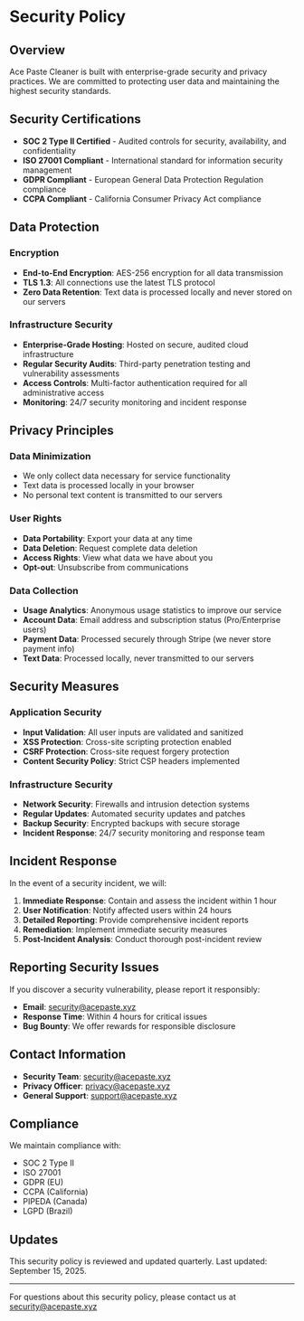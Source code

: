 # Security Policy

## Overview

Ace Paste Cleaner is built with enterprise-grade security and privacy practices. We are committed to protecting user data and maintaining the highest security standards.

## Security Certifications

- **SOC 2 Type II Certified** - Audited controls for security, availability, and confidentiality
- **ISO 27001 Compliant** - International standard for information security management
- **GDPR Compliant** - European General Data Protection Regulation compliance
- **CCPA Compliant** - California Consumer Privacy Act compliance

## Data Protection

### Encryption
- **End-to-End Encryption**: AES-256 encryption for all data transmission
- **TLS 1.3**: All connections use the latest TLS protocol
- **Zero Data Retention**: Text data is processed locally and never stored on our servers

### Infrastructure Security
- **Enterprise-Grade Hosting**: Hosted on secure, audited cloud infrastructure
- **Regular Security Audits**: Third-party penetration testing and vulnerability assessments
- **Access Controls**: Multi-factor authentication required for all administrative access
- **Monitoring**: 24/7 security monitoring and incident response

## Privacy Principles

### Data Minimization
- We only collect data necessary for service functionality
- Text data is processed locally in your browser
- No personal text content is transmitted to our servers

### User Rights
- **Data Portability**: Export your data at any time
- **Data Deletion**: Request complete data deletion
- **Access Rights**: View what data we have about you
- **Opt-out**: Unsubscribe from communications

### Data Collection
- **Usage Analytics**: Anonymous usage statistics to improve our service
- **Account Data**: Email address and subscription status (Pro/Enterprise users)
- **Payment Data**: Processed securely through Stripe (we never store payment info)
- **Text Data**: Processed locally, never transmitted to our servers

## Security Measures

### Application Security
- **Input Validation**: All user inputs are validated and sanitized
- **XSS Protection**: Cross-site scripting protection enabled
- **CSRF Protection**: Cross-site request forgery protection
- **Content Security Policy**: Strict CSP headers implemented

### Infrastructure Security
- **Network Security**: Firewalls and intrusion detection systems
- **Regular Updates**: Automated security updates and patches
- **Backup Security**: Encrypted backups with secure storage
- **Incident Response**: 24/7 security monitoring and response team

## Incident Response

In the event of a security incident, we will:

1. **Immediate Response**: Contain and assess the incident within 1 hour
2. **User Notification**: Notify affected users within 24 hours
3. **Detailed Reporting**: Provide comprehensive incident reports
4. **Remediation**: Implement immediate security measures
5. **Post-Incident Analysis**: Conduct thorough post-incident review

## Reporting Security Issues

If you discover a security vulnerability, please report it responsibly:

- **Email**: security@acepaste.xyz
- **Response Time**: Within 4 hours for critical issues
- **Bug Bounty**: We offer rewards for responsible disclosure

## Contact Information

- **Security Team**: security@acepaste.xyz
- **Privacy Officer**: privacy@acepaste.xyz
- **General Support**: support@acepaste.xyz

## Compliance

We maintain compliance with:
- SOC 2 Type II
- ISO 27001
- GDPR (EU)
- CCPA (California)
- PIPEDA (Canada)
- LGPD (Brazil)

## Updates

This security policy is reviewed and updated quarterly. Last updated: September 15, 2025.

---

For questions about this security policy, please contact us at security@acepaste.xyz
